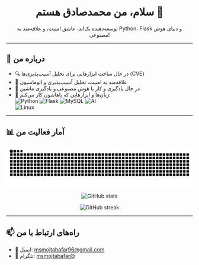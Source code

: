 <h1 align="center">سلام، من محمدصادق هستم 👋</h1>

<p align="center">
  توسعه‌دهنده بک‌اند، عاشق امنیت، و علاقه‌مند به Python، Flask و دنیای هوش مصنوعی!
</p>

---

## 🚀 درباره من

- 🔍 در حال ساخت ابزارهایی برای تحلیل آسیب‌پذیری‌ها (CVE)
- 🔐 علاقه‌مند به امنیت، تحلیل آسیب‌پذیری و اتوماسیون
- 🤖 در حال یادگیری و کار با هوش مصنوعی و یادگیری ماشین
- 🧰 زبان‌ها و ابزارهایی که باهاشون کار می‌کنم:  
  ![Python](https://img.shields.io/badge/-Python-3776AB?style=for-the-badge&logo=python&logoColor=white)
  ![Flask](https://img.shields.io/badge/-Flask-000000?style=for-the-badge&logo=flask)
  ![MySQL](https://img.shields.io/badge/-MySQL-4479A1?style=for-the-badge&logo=mysql&logoColor=white)
  ![AI](https://img.shields.io/badge/-AI-FF0000?style=for-the-badge&logo=python&logoColor=white)  
  ![Linux](https://img.shields.io/badge/-Linux-FCC624?style=for-the-badge&logo=linux&logoColor=black)

---

## 📊 آمار فعالیت من

<p align="center">
  <img src="https://raw.githubusercontent.com/msmojtabafar/msmojtabafar/output/github-contribution-grid-snake.svg" alt="snake gif" />
</p>

<p align="center">
  <img src="https://github-readme-stats.vercel.app/api?username=msmojtabafar&show_icons=true&theme=radical" alt="GitHub stats" />
</p>

<p align="center">
  <img src="https://github-readme-streak-stats.herokuapp.com/?user=msmojtabafar&theme=radical" alt="GitHub streak" />
</p>

---

## 📫 راه‌های ارتباط با من

- 📧 ایمیل: msmojtabafar96@gmail.com 
- 💬 تلگرام: [msmojtabafar@](https://t.me/msmojtabafar)  
